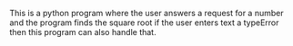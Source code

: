 This is a python program where the user answers a request for a number and the program finds the square root if the user enters text a typeError then this program can also handle that.
